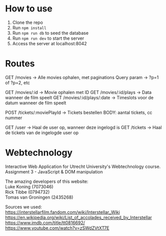 # How to use
1) Clone the repo
2) Run `npm install`
3) Run `npm run db` to seed the database
4) Run `npm run dev` to start the server
5) Access the server at localhost:8042

# Routes

GET /movies                     -> Alle movies ophalen, met paginations
                                    Query param -> ?p=1 of ?p=2, etc

GET /movies/:id                 -> Movie ophalen met ID
GET /movies/:id/plays           -> Data wanneer de film speelt
GET /movies/:id/plays/:date     -> Timeslots voor de datum wanneer de film speelt

POST /tickets/:moviePlayId      -> Tickets bestellen
                                    BODY: aantal tickets, cc nummer

GET /user                       -> Haal de user op, wanneer deze ingelogd is
GET /tickets                    -> Haal de tickets van de ingelogde user op

# Webtechnology
Interactive Web Application for Utrecht University's Webtechnology course.</br>
Assignment 3 - JavaScript & DOM manipulation

The amazing developers of this website: </br>
Luke Koning (7073046) </br>
Rick Tibbe (0794732) </br>
Tomas van Groningen (2435268)

Sources we used: </br>
https://interstellarfilm.fandom.com/wiki/Interstellar_Wiki </br>
https://en.wikipedia.org/wiki/List_of_accolades_received_by_Interstellar </br>
https://www.imdb.com/title/tt0816692/ </br>
https://www.youtube.com/watch?v=zSWdZVtXT7E
